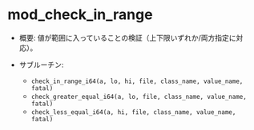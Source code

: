 # mod_check_in_range

- 概要: 値が範囲に入っていることの検証（上下限いずれか/両方指定に対応）。

- サブルーチン:
  - `check_in_range_i64(a, lo, hi, file, class_name, value_name, fatal)`
  - `check_greater_equal_i64(a, lo, file, class_name, value_name, fatal)`
  - `check_less_equal_i64(a, hi, file, class_name, value_name, fatal)`

